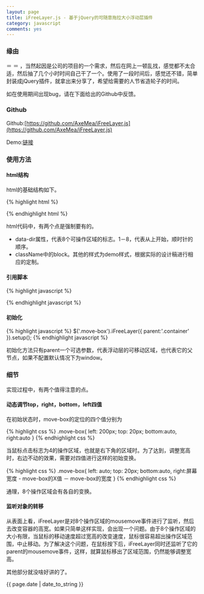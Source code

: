 ```yaml
---
layout: page
title: iFreeLayer.js - 基于jQuery的可随意拖拉大小浮动层插件
category: javascript
comments: yes
---
```


### 缘由

＝ ＝ ，当然起因是公司的项目的一个需求，然后在网上一顿乱找，感觉都不太合适，然后抽了几个小时时间自己干了一个。使用了一段时间后，感觉还不错，简单封装成jQuery插件，就拿出来分享了，希望给需要的人节省造轮子的时间。

如在使用期间出现bug，请在下面给出的Github中反馈。

### Github

Github:[https://github.com/AxeMea/iFreeLayer.js](https://github.com/AxeMea/iFreeLayer.js)

Demo:[链接](http://axemea.github.io/javascripts/move-container/move.html)

### 使用方法

#### html结构

html的基础结构如下。

{% highlight html %}
<div class="container">
	<div class="move-box">
		<section  class="block border top" data-dir="1"></section>
		<section  class="block cross right-top" data-dir="2"></section>
		<section  class="block border right" data-dir="3"></section>
		<section  class="block cross right-bottom" data-dir="4"></section>
		<section  class="block border bottom" data-dir="5"></section>
		<section  class="block cross left-bottom" data-dir="6"></section>
		<section  class="block border left" data-dir="7"></section>
		<section  class="block cross left-top" data-dir="8"></section>
	</div>
</div>
{% endhighlight html %}

html代码中，有两个点是强制要有的。

* data-dir属性，代表8个可操作区域的标志。1－8，代表从上开始，顺时针的顺序。
* className中的block。其他的样式为demo样式，根据实际的设计稿进行相应的定制。


#### 引用脚本

{% highlight javascript %}
<script type="text/javascript" src="http://cdn.bootcss.com/jquery/3.0.0-alpha1/jquery.min.js"></script>
<script type="text/javascript" src="https://rawgit.com/axemea/iFreeLayer.js/master/iFreeLayer.min.js"></script>
{% endhighlight javascript %}

#### 初始化

{% highlight javascript %}
$('.move-box').iFreeLayer({
      parent:'.container'
    }).setup();
{% endhighlight javascript %}

初始化方法只有parent一个可选参数，代表浮动层的可移动区域，也代表它的父节点，如果不配置默认情况下为window。

### 细节

实现过程中，有两个值得注意的点。

#### 动态调节top，right，bottom，left四值

在初始状态时，move-box的定位的四个值分别为

{% highlight css %}
.move-box{
	left: 200px;
    top: 20px;
    bottom:auto,
    right:auto
}
{% endhighlight css %}

当鼠标点击标志为4的操作区域，也就是右下角的区域时。为了达到，调整宽高时，右边不动的效果，需要对四值进行这样的初始变换。

{% highlight css %}
.move-box{
	left: auto;
    top: 20px;
    bottom:auto,
    right:屏幕宽度 - move-box的X值 － move-box的宽度
}
{% endhighlight css %}

通理，8个操作区域会有各自的变换。

#### 监听对象的转移

从表面上看，iFreeLayer是对8个操作区域的mousemove事件进行了监听，然后去改变容器的高宽。如果只简单这样实现，会出现一个问题。由于8个操作区域的大小有限，当鼠标的移动速度超过宽高的改变速度，鼠标很容易超出操作区域范围，中止移动。为了解决这个问题，在鼠标按下后，iFreeLayer同时还监听了它的parent的mousemove事件，这样，就算鼠标移出了区域范围，仍然能够调整宽高。

其他部分就没啥好讲的了。





{{ page.date | date_to_string }}
